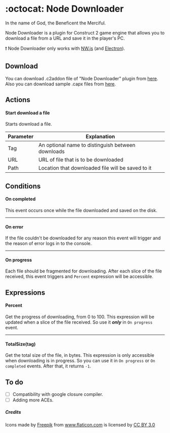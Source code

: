# :octocat: Node Downloader
In the name of God, the Beneficent the Merciful.

Node Downloader is a plugin for Construct 2 game engine that allows you to download a file from a URL and save it in the player's PC.

:exclamation: Node Downloader only works with [NW.js](http://nwjs.io) (and [Electron](http://electron.atom.io)).

## Download
You can download .c2addon file of "Node Downloader" plugin from [here]().
Also you can download sample .capx files from [here]().

## Actions
#### Start download a file
Starts download a file.

| Parameter | Explanation                                       |
| --------- | ------------------------------------------------- |
| Tag       | An optional name to distinguish between downloads |
| URL       | URL of file that is to be downloaded              |
| Path      | Location that downloaded file will be saved to it |

## Conditions
#### On completed
This event occurs once while the file downloaded and saved on the disk.
___
#### On error
If the file couldn't be downloaded for any reason this event will trigger and the reason of error logs in to the console.
___
#### On progress
Each file should be fragmented for downloading. After each slice of the file received, this event triggers and `Percent` expression will be accessible.

## Expressions
#### Percent
Get the progress of downloading, from 0 to 100. This expression will be updated when a slice of the file received. So use it **_only_** in `On progress` event.
___
#### TotalSize(tag)
Get the total size of the file, in bytes. This expression is only accessible when downloading is in progress. So you can use it in `On progress` or `On completed` events. After that, it returns `-1`.

## To do
- [ ] Compatibility with google closure compiler.
- [ ] Adding more ACEs.

##### Credits
<div>Icons made by <a href="http://www.freepik.com" title="Freepik">Freepik</a> from <a href="http://www.flaticon.com" title="Flaticon">www.flaticon.com</a>             is licensed by <a href="http://creativecommons.org/licenses/by/3.0/" title="Creative Commons BY 3.0">CC BY 3.0</a></div>